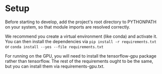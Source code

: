 # Setup

Before starting to develop, add the project's root directory to PYTHONPATH on your system, so that module imports are resolved correctly.

We recommend you create a virtual environment (like conda) and activate it. You can then install the dependencies via
`pip install -r requirements.txt` or `conda install --yes --file requirements.txt`

For running on the GPU, you will need to install the tensorflow-gpu package rather than tensorflow. The rest of the requirements ought to be the same, but you can install them via requirements-gpu.txt.

